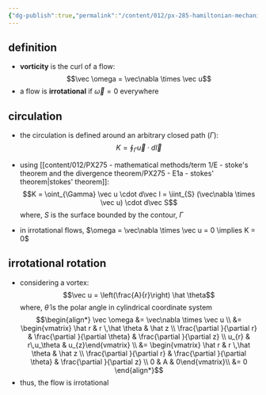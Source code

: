 ```yaml
---
{"dg-publish":true,"permalink":"/content/012/px-285-hamiltonian-mechanics-and-fluid-dynamics/term-2-fluid-dynamics/k-circulation-and-vorticity/px-285-k1-vorticity/","noteIcon":"1","created":"2025-08-27T13:15:24.356+01:00","updated":"2025-02-13T14:28:00.000+00:00"}
---
```


## definition
- **vorticity** is the curl of a flow:
$$\vec \omega = \vec\nabla \times \vec u$$
- a flow is **irrotational** if $\vec\omega = 0$ everywhere
## circulation
- the circulation is defined around an arbitrary closed path $(\Gamma):$
$$K = \oint_{\Gamma} \vec u \cdot d\vec l$$
- using [[content/012/PX275 - mathematical methods/term 1/E - stoke's theorem and the divergence theorem/PX275 - E1a - stokes' theorem\|stokes' theorem]]:
$$K = \oint_{\Gamma} \vec u \cdot d\vec l = \iint_{S} (\vec\nabla \times \vec u) \cdot d\vec S$$
	where, $S$ is the surface bounded by the contour, $\Gamma$

- in irrotational flows, $\omega = \vec\nabla \times \vec u = 0 \implies K = 0$
## irrotational rotation
- considering a vortex:
$$\vec u = \left(\frac{A}{r}\right) \hat \theta$$
	where, $\hat\theta$ is the polar angle in cylindrical coordinate system
$$\begin{align*}
\vec \omega &= \vec\nabla \times \vec u \\
&= \begin{vmatrix} \hat r & r \,\hat \theta  &  \hat z \\ \frac{\partial }{\partial r} & \frac{\partial }{\partial \theta}  & \frac{\partial }{\partial z} \\ u_{r} & r\,u_\theta & u_{z}\end{vmatrix} \\
&= \begin{vmatrix} \hat r & r \,\hat \theta  &  \hat z \\ \frac{\partial }{\partial r} & \frac{\partial }{\partial \theta}  & \frac{\partial }{\partial z} \\ 0 & A & 0\end{vmatrix}\\
&= 0
\end{align*}$$
- thus, the flow is irrotational
